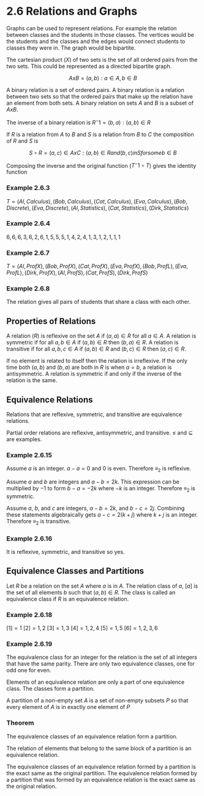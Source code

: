 # 2.6 Relations and Graphs

Graphs can be used to represent relations. For example the relation between
classes and the students in those classes. The vertices would be the students
and the classes and the edges would connect students to classes they were in.
The graph would be bipartite. 

The cartesian product ($X$) of two sets is the set of all ordered pairs from the
two sets. This could be represented as a directed bipartite graph.

$$
A x B = {(a, b) : a \in A, b \in B}
$$

A binary relation is a set of ordered pairs. A binary relation is a relation
between two sets so that the ordered pairs that make up the relation have an
element from both sets. A binary relation on sets $A$ and $B$ is a subset of $A
x B$.

The inverse of a binary relation is $R^-1 = {(b, a): (a, b) \in R}$

If $R$ is a relation from $A$ to $B$ and $S$ is a relation from $B$ to $C$ the
composition of $R$ and $S$ is

$$
S \circ R = {(a, c) \in A x C : (a, b) \in R and (b,c) in S for some b \in B}
$$

Composing the inverse and the original function ($T^-1 \circ T$) gives the
identity function

### Example 2.6.3

$T = {(Al, Calculus), (Bob, Calculus), (Cat, Calculus), (Eva, Calculus), (Bob,
Discrete), (Eva, Discrete), (Al, Statistics), (Cat, Statistics), (Dirk,
Statistics)}$

### Example 2.6.4

${{6, 6}, {6, 3}, {6, 2}, {6, 1}, {5, 5}, {5, 1}, {4, 2}, {4, 1}, {3, 1}, {2,
1}, {1, 1}}$

### Example 2.6.7

$T = {(Al, Prof X), (Bob, Prof X), (Cat, Prof X), (Eva, Prof X), (Bob, Prof L),
(Eva, Prof L), (Dirk, Prof X), (Al, Prof S), (Cat, Prof S), (Dirk, Prof S)}$

### Example 2.6.8

The relation gives all pairs of students that share a class with each other.

## Properties of Relations

A relation ($R$) is reflexive on the set $A$ if $(a, a) \in R$ for all $a \in
A$. A relation is symmetric if for all $a, b \in A$ if $(a, b) \in R$ then $(b,
a) \in R$. A relation is transitive if for all $a, b, c \in A$ if $(a,b) \in R$
and $(b, c) \in R$ then $(a, c) \in R$.

If no element is related to itself then the relation is irreflexive. If the only
time both $(a, b)$ and $(b, a)$ are both in $R$ is when $a = b$, a relation is
antisymmetric. A relation is symmetric if and only if the inverse of the
relation is the same.

## Equivalence Relations

Relations that are reflexive, symmetric, and transitive are equivalence
relations.

Partial order relations are reflexive, antisymmetric, and transitive. $\le$ and
$\subseteq$ are examples.

### Example 2.6.15

Assume $a$ is an integer. $a - a = 0$ and 0 is even. Therefore $\equiv_2$ is
reflexive.

Assume $a$ and $b$ are integers and $a - b = 2k$. This expression can be
multiplied by $-1$ to form $b - a = -2k$ where $-k$ is an integer. Therefore
$\equiv_2$ is symmetric.

Assume $a$, $b$, and $c$ are integers, $a - b = 2k$, and $b - c = 2j$. Combining
these statements algebraically gets $a - c = 2(k+j)$ where $k+j$ is an integer.
Therefore $\equiv_2$ is transitive.

### Example 2.6.16

It is reflexive, symmetric, and transitive so yes.

## Equivalence Classes and Partitions

Let $R$ be a relation on the set $A$ where $a$ is in $A$. The relation class of
$a$, $[a]$ is the set of all elements $b$ such that $(a, b) \in R$. The class is
called an equivalence class if $R$ is an equivalence relation.

### Example 2.6.18

$[1]={1}$
$[2]={1, 2}$
$[3]={1, 3}$
$[4]={1, 2, 4}$
$[5]={1, 5}$
$[6]={1, 2, 3, 6}$

### Example 2.6.19

The equivalence class for an integer for the relation is the set of all integers
that have the same parity. There are only two equivalence classes, one for odd
one for even.

Elements of an equivalence relation are only a part of one equivalence class.
The classes form a partition.

A partition of a non-empty set $A$ is a set of non-empty subsets $P$ so that every
element of $A$ is in exactly one element of $P$

### Theorem

The equivalence classes of an equivalence relation form a partition.

The relation of elements that belong to the same block of a partition is an
equivalence relation.

The equivalence classes of an equivalence relation formed by a partition is the
exact same as the original partition. The equivalence relation formed by a
partition that was formed by an equivalence relation is the exact same as the
original relation.
